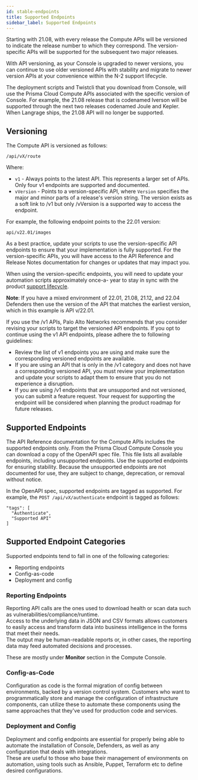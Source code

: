 ```yaml
---
id: stable-endpoints
title: Supported Endpoints
sidebar_label: Supported Endpoints
---
```


Starting with 21.08, with every release the Compute APIs will be versioned to indicate the release number to which they correspond. 
The version-specific APIs will be supported for the subsequent two major releases.

With API versioning, as your Console is upgraded to newer versions, you can continue to use older versioned APIs with stability and migrate to newer version APIs at your convenience within the N-2 support lifecycle.

The deployment scripts and Twistcli that you download from Console, will use the Prisma Cloud Compute APIs associated with the specific version of Console. 
For example, the 21.08 release that is codenamed Iverson will be supported through the next two releases codenamed Joule and Kepler. When Langrage ships, the 21.08 API will no longer be supported. 


## Versioning

The Compute API is versioned as follows:

`/api/vX/route`

Where:

* `v1` - Always points to the latest API. This represents a larger set of APIs. Only four v1 endpoints are supported and documented.
* `vVersion` - Points to a version-specific API, where `Version` specifies the major and minor parts of a release's version string. The version exists as a soft link to /v1 but only /vVersion is a supported way to access the endpoint.

For example, the following endpoint points to the 22.01 version:

`api/v22.01/images`

As a best practice, update your scripts to use the version-specific API endpoints to ensure that your implementation is fully supported.
For the version-specific APIs, you will have access to the API Reference and Release Notes documentation for changes or updates that may impact you. 

When using the version-specific endpoints, you will need to update your automation scripts approximately once-a- year to stay in sync with the product [support lifecycle](https://docs.paloaltonetworks.com/prisma/prisma-cloud/prisma-cloud-admin-compute/upgrade/support_lifecycle.html).

**Note**: If you have a mixed environment of 22.01, 21.08, 21.12, and 22.04 Defenders then use the version of the API that matches the earliest version, which in this example is API v/22.01.

If you use the /v1 APIs, Palo Alto Networks recommends that you consider revising your scripts to target the versioned API endpoints. 
If you opt to continue using the v1 API endpoints, please adhere the to following guidelines:
* Review the list of v1 endpoints you are using and make sure the corresponding versioned endpoints are available.
* If you are using an API that is only in the /v1 category and does not have a corresponding versioned API, you must review your implementation and update your scripts to adapt them to ensure that you do not experience a disruption.
* If you are using /v1 endpoints that are unsupported and not versioned, you can submit a feature request. 
Your request for supporting the endpoint will be considered when planning the product roadmap for future releases.


## Supported Endpoints

The API Reference documentation for the Compute APIs includes the supported endpoints only.
From the Prisma Cloud Compute Console you can download a copy of the OpenAPI spec file.
This file lists all available endpoints, including unsupported endpoints. 
Use the supported endpoints for ensuring stability. 
Because the unsupported endpoints are not documented for use, they are subject to change, deprecation, or removal without notice.

In the OpenAPI spec, supported endpoints are tagged as supported.
For example, the `POST /api/vX/authenticate` endpoint is tagged as follows:

```
"tags": [
  "Authenticate",
  "Supported API"
]
```

## Supported Endpoint Categories

Supported endpoints tend to fall in one of the following categories:

* Reporting endpoints
* Config-as-code
* Deployment and config


### Reporting Endpoints

Reporting API calls are the ones used to download health or scan data such as vulnerabilities/compliance/runtime.   
Access to the underlying data in JSON and CSV formats allows customers to easily access and transform data into business intelligence in the forms that meet their needs.  
The output may be human-readable reports or, in other cases, the reporting data may feed automated decisions and processes.

These are mostly under **Monitor** section in the Compute Console.


### Config-as-Code

Configuration as code is the formal migration of config between environments, backed by a version control system. 
Customers who want to programmatically store and manage the configuration of infrastructure components, can utilize these to automate these components using the same approaches that they've used for production code and services. 


### Deployment and Config

Deployment and config endpoints are essential for properly being able to automate the installation of Console, Defenders, as well as any configuration that deals with integrations.  
These are useful to those who base their management of environments on automation, using tools such as Ansible, Puppet, Terraform etc to define desired configurations.
